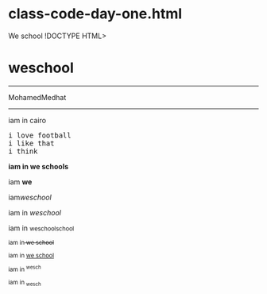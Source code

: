 # class-code-day-one.html
We school
!DOCTYPE HTML>
<head>
<title > abo medhat </title>
</head>
<body>
</body>
<h1>weschool</h1>
<hr>
<p>MohamedMedhat </p>
<hr>
<p>iam in cairo</p>
<pre>
i love football 
i like that 
i think 
</pre>
<p> <b> iam in we schools </b> </p>
<p> iam <strong>we </strong> </p >
<p>iam<i>weschool</i> </p>
<p>iam in <em>weschool</em></p>
<p>iam in <small>weschoolschool </mark></p>
<p>iam in<del> we school </del></p>
<p>iam in <ins> we school</ins></p>
<p>iam in <sup>wesch</sup></p>
<p>iam in <sub>wesch </sub></p>



    
    
